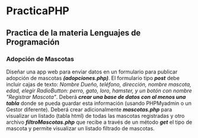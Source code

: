 # PracticaPHP
## Practica de la materia Lenguajes de Programación
### Adopción de Mascotas
Diseñar una app web para enviar datos en un formulario para publicar adopción de mascotas ***(adopciones.php)***. El formulario tipo ***post*** debe incluir cajas de texto: *Nombre Dueño, teléfono, dirección, nombre mascota, edad, elegir RadioButton: perro, gato, loro, hamster, y un botón con nombre "Registrar Mascota"*.
Deberá ***crear una base de datos con al menos una tabla*** donde se pueda guardar esta información (usando PHPMyadmin o un Gestor diferente).
Deberá crear adicionalmente ***mascotas.php*** para visualizar un listado (tabla html) de todas las mascotas registradas y otro archivo ***filtroMascotas.php*** que recibe a través de un método ***get*** el tipo de mascota y permite visualizar un listado filtrado de mascotas.
